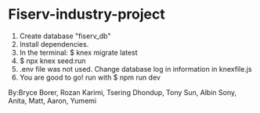 # Fiserv-industry-project
1. Create database "fiserv_db"
2. Install dependencies.
3. In the terminal: $ knex migrate latest
4. $ npx knex seed:run
5. .env file was not used. Change database log in information in knexfile.js
6. You are good to go! run with $ npm run dev

By:Bryce Borer, Rozan Karimi, Tsering Dhondup, Tony Sun, Albin Sony, Anita, Matt, Aaron, Yumemi
